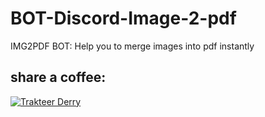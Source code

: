 # BOT-Discord-Image-2-pdf
IMG2PDF BOT: Help you to merge images into pdf instantly


## share a coffee:

[1]: http://www.https://trakteer.id/derry-derajat
[2]: https://cdn.trakteer.id/images/mix/navbar-logo.png
[![Trakteer Derry][2]][1]
